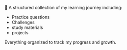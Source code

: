 

📁 A structured collection of my learning journey including:

- Practice questions
- Challenges
- study materials
- projects


Everything organized to track my progress and growth.
